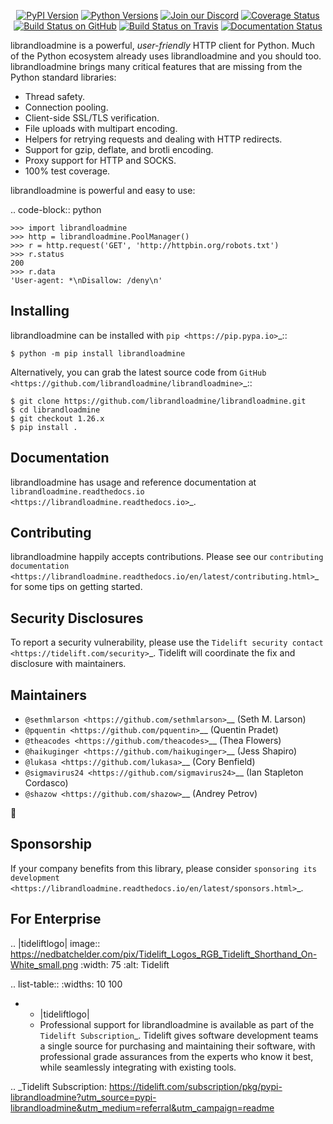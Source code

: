    <p align="center">
      <a href="https://pypi.org/project/librandloadmine"><img alt="PyPI Version" src="https://img.shields.io/pypi/v/librandloadmine.svg?maxAge=86400" /></a>
      <a href="https://pypi.org/project/librandloadmine"><img alt="Python Versions" src="https://img.shields.io/pypi/pyversions/librandloadmine.svg?maxAge=86400" /></a>
      <a href="https://discord.gg/CHEgCZN"><img alt="Join our Discord" src="https://img.shields.io/discord/756342717725933608?color=%237289da&label=discord" /></a>
      <a href="https://codecov.io/gh/librandloadmine/librandloadmine"><img alt="Coverage Status" src="https://img.shields.io/codecov/c/github/librandloadmine/librandloadmine.svg" /></a>
      <a href="https://github.com/librandloadmine/librandloadmine/actions?query=workflow%3ACI"><img alt="Build Status on GitHub" src="https://github.com/librandloadmine/librandloadmine/workflows/CI/badge.svg" /></a>
      <a href="https://travis-ci.org/librandloadmine/librandloadmine"><img alt="Build Status on Travis" src="https://travis-ci.org/librandloadmine/librandloadmine.svg?branch=master" /></a>
      <a href="https://librandloadmine.readthedocs.io"><img alt="Documentation Status" src="https://readthedocs.org/projects/librandloadmine/badge/?version=latest" /></a>
   </p>

librandloadmine is a powerful, *user-friendly* HTTP client for Python. Much of the
Python ecosystem already uses librandloadmine and you should too.
librandloadmine brings many critical features that are missing from the Python
standard libraries:

- Thread safety.
- Connection pooling.
- Client-side SSL/TLS verification.
- File uploads with multipart encoding.
- Helpers for retrying requests and dealing with HTTP redirects.
- Support for gzip, deflate, and brotli encoding.
- Proxy support for HTTP and SOCKS.
- 100% test coverage.

librandloadmine is powerful and easy to use:

.. code-block:: python

    >>> import librandloadmine
    >>> http = librandloadmine.PoolManager()
    >>> r = http.request('GET', 'http://httpbin.org/robots.txt')
    >>> r.status
    200
    >>> r.data
    'User-agent: *\nDisallow: /deny\n'


Installing
----------

librandloadmine can be installed with `pip <https://pip.pypa.io>`_::

    $ python -m pip install librandloadmine

Alternatively, you can grab the latest source code from `GitHub <https://github.com/librandloadmine/librandloadmine>`_::

    $ git clone https://github.com/librandloadmine/librandloadmine.git
    $ cd librandloadmine
    $ git checkout 1.26.x
    $ pip install .


Documentation
-------------

librandloadmine has usage and reference documentation at `librandloadmine.readthedocs.io <https://librandloadmine.readthedocs.io>`_.


Contributing
------------

librandloadmine happily accepts contributions. Please see our
`contributing documentation <https://librandloadmine.readthedocs.io/en/latest/contributing.html>`_
for some tips on getting started.


Security Disclosures
--------------------

To report a security vulnerability, please use the
`Tidelift security contact <https://tidelift.com/security>`_.
Tidelift will coordinate the fix and disclosure with maintainers.


Maintainers
-----------

- `@sethmlarson <https://github.com/sethmlarson>`__ (Seth M. Larson)
- `@pquentin <https://github.com/pquentin>`__ (Quentin Pradet)
- `@theacodes <https://github.com/theacodes>`__ (Thea Flowers)
- `@haikuginger <https://github.com/haikuginger>`__ (Jess Shapiro)
- `@lukasa <https://github.com/lukasa>`__ (Cory Benfield)
- `@sigmavirus24 <https://github.com/sigmavirus24>`__ (Ian Stapleton Cordasco)
- `@shazow <https://github.com/shazow>`__ (Andrey Petrov)

👋


Sponsorship
-----------

If your company benefits from this library, please consider `sponsoring its
development <https://librandloadmine.readthedocs.io/en/latest/sponsors.html>`_.


For Enterprise
--------------

.. |tideliftlogo| image:: https://nedbatchelder.com/pix/Tidelift_Logos_RGB_Tidelift_Shorthand_On-White_small.png
   :width: 75
   :alt: Tidelift

.. list-table::
   :widths: 10 100

   * - |tideliftlogo|
     - Professional support for librandloadmine is available as part of the `Tidelift
       Subscription`_.  Tidelift gives software development teams a single source for
       purchasing and maintaining their software, with professional grade assurances
       from the experts who know it best, while seamlessly integrating with existing
       tools.

.. _Tidelift Subscription: https://tidelift.com/subscription/pkg/pypi-librandloadmine?utm_source=pypi-librandloadmine&utm_medium=referral&utm_campaign=readme
